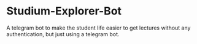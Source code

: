 # Studium-Explorer-Bot

 A telegram bot to make the student life easier to get lectures without any authentication, but just using a telegram bot.
